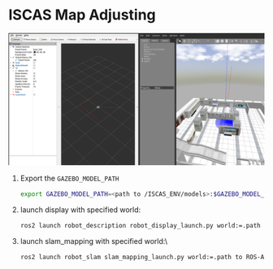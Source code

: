 # ISCAS Map Adjusting

![ISCAS_map](../pics/ISCAS_map.png)

1. Export the `GAZEBO_MODEL_PATH`

   ```bash
   export GAZEBO_MODEL_PATH=<path to /ISCAS_ENV/models>:$GAZEBO_MODEL_PATH
   ```

2. launch display with specified world:

   ```bash
   ros2 launch robot_description robot_display_launch.py world:=.path to ROS-Academy.world 
   ```

3. launch slam_mapping with specified world:\

   ```bash
   ros2 launch robot_slam slam_mapping_launch.py world:=.path to ROS-Academy.world 
   ```

   